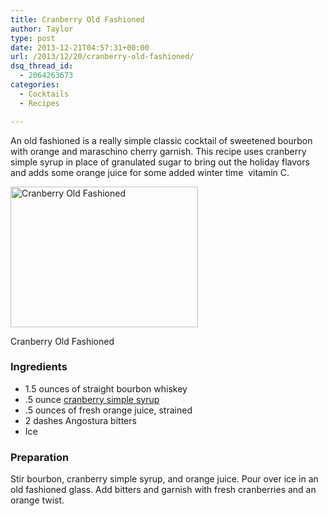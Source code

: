 ```yaml
---
title: Cranberry Old Fashioned
author: Taylor
type: post
date: 2013-12-21T04:57:31+00:00
url: /2013/12/20/cranberry-old-fashioned/
dsq_thread_id:
  - 2064263673
categories:
  - Cocktails
  - Recipes

---
```

An old fashioned is a really simple classic cocktail of sweetened bourbon with orange and maraschino cherry garnish. This recipe uses cranberry simple syrup in place of granulated sugar to bring out the holiday flavors and adds some orange juice for some added winter time  vitamin C.

<div id="attachment_3691" style="width: 310px" class="wp-caption alignright">
  <a href="{{% mediaroot %}}uploads/2013/12/PC204693.jpg" rel="lightbox[3689]"><img class="size-medium wp-image-3691" alt="Cranberry Old Fashioned" src="{{% mediaroot %}}uploads/2013/12/PC204693-300x225.jpg" width="300" height="225" srcset="{{% mediaroot %}}uploads/2013/12/PC204693-300x225.jpg 300w, {{% mediaroot %}}uploads/2013/12/PC204693.jpg 800w" sizes="(max-width: 300px) 100vw, 300px" /></a>
  
  <p class="wp-caption-text">
    Cranberry Old Fashioned
  </p>
</div>

### Ingredients

  * 1.5 ounces of straight bourbon whiskey
  * .5 ounce [cranberry simple syrup][1]
  * .5 ounces of fresh orange juice, strained
  * 2 dashes Angostura bitters
  * Ice

### Preparation

Stir bourbon, cranberry simple syrup, and orange juice. Pour over ice in an old fashioned glass. Add bitters and garnish with fresh cranberries and an orange twist.

 [1]: http://kitchen.coseppi.com/2013/12/20/cranberry-simple-syrup-and-candied-cranberries/ "Cranberry Simple Syrup and Candied Cranberries"